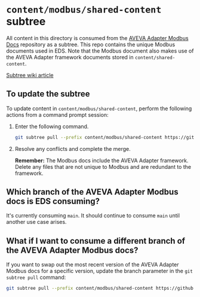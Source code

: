 # `content/modbus/shared-content` subtree

All content in this directory is consumed from the [AVEVA Adapter Modbus Docs](https://github.com/osisoft/AVEVA-Adapter-Modbus-Docs) repository as a subtree. This repo contains the unique Modbus documents used in EDS. Note that the Modbus document also makes use of the AVEVA Adapter framework documents stored in `content/shared-content`.

[Subtree wiki article](https://dev.azure.com/osieng/engineering/_wiki/wikis/team-content/25155/Documentation-Frameworks?anchor=how-do-i-use-a-documentation-framework-in-my-new-document%3F)

## To update the subtree

To update content in `content/modbus/shared-content`, perform the following actions from a command prompt session:

1. Enter the following command. 

    ```bash
    git subtree pull --prefix content/modbus/shared-content https://github.com/osisoft/AVEVA-Adapter-Modbus-Docs main --squash
	```

1. Resolve any conflicts and complete the merge.

    **Remember:** The Modbus docs include the AVEVA Adapter framework. Delete any files that are not unique to Modbus and are redundant to the framework.

## Which branch of the AVEVA Adapter Modbus docs is EDS consuming?

It's currently consuming `main`. It should continue to consume `main` until another use case arises.

## What if I want to consume a different branch of the AVEVA Adapter Modbus docs?

If you want to swap out the most recent version of the AVEVA Adapter Modbus docs for a specific version, update the branch parameter in the `git subtree pull` command:

```bash
git subtree pull --prefix content/modbus/shared-content https://github.com/osisoft/AVEVA-Adapter-Modbus-Docs <CUSTOM_BRANCH> --squash
```